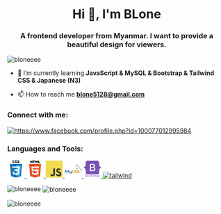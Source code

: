 <h1 align="center">Hi 👋, I'm BLone</h1>
<h3 align="center">A frontend developer from Myanmar. I want to provide a beautiful design for viewers.</h3>

<p align="left"> <img src="https://komarev.com/ghpvc/?username=bloneeee&label=Profile%20views&color=0e75b6&style=flat" alt="bloneeee" /> </p>

- 🌱 I’m currently learning **JavaScript & MySQL & Bootstrap & Tailwind CSS & Japanese (N3)**

- 📫 How to reach me **blone5128@gmail.com**

<h3 align="left">Connect with me:</h3>
<p align="left">
<a href="https://fb.com/https://www.facebook.com/profile.php?id=100077012995984" target="blank"><img align="center" src="https://raw.githubusercontent.com/rahuldkjain/github-profile-readme-generator/master/src/images/icons/Social/facebook.svg" alt="https://www.facebook.com/profile.php?id=100077012995984" height="30" width="40" /></a>
</p>

<h3 align="left">Languages and Tools:</h3>
<p align="left"> <a href="https://www.w3schools.com/css/" target="_blank" rel="noreferrer"> <img src="https://raw.githubusercontent.com/devicons/devicon/master/icons/css3/css3-original-wordmark.svg" alt="css3" width="40" height="40"/> </a> <a href="https://www.w3.org/html/" target="_blank" rel="noreferrer"> <img src="https://raw.githubusercontent.com/devicons/devicon/master/icons/html5/html5-original-wordmark.svg" alt="html5" width="40" height="40"/> </a> <a href="https://developer.mozilla.org/en-US/docs/Web/JavaScript" target="_blank" rel="noreferrer"> <img src="https://raw.githubusercontent.com/devicons/devicon/master/icons/javascript/javascript-original.svg" alt="javascript" width="40" height="40"/> </a> <a href="https://www.mysql.com/" target="_blank" rel="noreferrer"> <img src="https://raw.githubusercontent.com/devicons/devicon/master/icons/mysql/mysql-original-wordmark.svg" alt="mysql" width="40" height="40"/> </a> <a href="https://getbootstrap.com" target="_blank" rel="noreferrer"> <img src="https://raw.githubusercontent.com/devicons/devicon/master/icons/bootstrap/bootstrap-plain-wordmark.svg" alt="bootstrap" width="40" height="40"/> </a> <a href="https://tailwindcss.com/" target="_blank" rel="noreferrer"> <img src="https://www.vectorlogo.zone/logos/tailwindcss/tailwindcss-icon.svg" alt="tailwind" width="40" height="40"/> </a> </p>

<p><img align="left" src="https://github-readme-stats.vercel.app/api/top-langs?username=bloneeee&show_icons=true&locale=en&layout=compact" alt="bloneeee" /></p>

<p>&nbsp;<img align="center" src="https://github-readme-stats.vercel.app/api?username=bloneeee&show_icons=true&locale=en" alt="bloneeee" /></p>

<p><img align="center" src="https://github-readme-streak-stats.herokuapp.com/?user=bloneeee&" alt="bloneeee" /></p>
